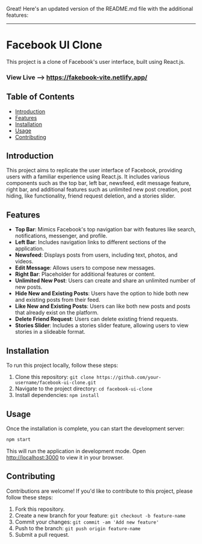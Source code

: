Great! Here's an updated version of the README.md file with the additional features:

---

# Facebook UI Clone

This project is a clone of Facebook's user interface, built using React.js.

### View Live --> https://fakebook-vite.netlify.app/

## Table of Contents
- [Introduction](#introduction)
- [Features](#features)
- [Installation](#installation)
- [Usage](#usage)
- [Contributing](#contributing)


## Introduction
This project aims to replicate the user interface of Facebook, providing users with a familiar experience using React.js. It includes various components such as the top bar, left bar, newsfeed, edit message feature, right bar, and additional features such as unlimited new post creation, post hiding, like functionality, friend request deletion, and a stories slider.

## Features
- **Top Bar**: Mimics Facebook's top navigation bar with features like search, notifications, messenger, and profile.
- **Left Bar**: Includes navigation links to different sections of the application.
- **Newsfeed**: Displays posts from users, including text, photos, and videos.
- **Edit Message**: Allows users to compose new messages.
- **Right Bar**: Placeholder for additional features or content.
- **Unlimited New Post**: Users can create and share an unlimited number of new posts.
- **Hide New and Existing Posts**: Users have the option to hide both new and existing posts from their feed.
- **Like New and Existing Posts**: Users can like both new posts and posts that already exist on the platform.
- **Delete Friend Request**: Users can delete existing friend requests.
- **Stories Slider**: Includes a stories slider feature, allowing users to view stories in a slideable format.

## Installation
To run this project locally, follow these steps:

1. Clone this repository: `git clone https://github.com/your-username/facebook-ui-clone.git`
2. Navigate to the project directory: `cd facebook-ui-clone`
3. Install dependencies: `npm install`

## Usage
Once the installation is complete, you can start the development server:

```bash
npm start
```

This will run the application in development mode. Open [http://localhost:3000](http://localhost:3000) to view it in your browser.

## Contributing
Contributions are welcome! If you'd like to contribute to this project, please follow these steps:

1. Fork this repository.
2. Create a new branch for your feature: `git checkout -b feature-name`
3. Commit your changes: `git commit -am 'Add new feature'`
4. Push to the branch: `git push origin feature-name`
5. Submit a pull request.
